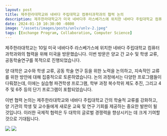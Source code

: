 ```yaml
---
layout: post
title: 제주한라대학교와 네바다 주립대학교 컴퓨터과학과의 협력 논의
description: 제주한라대학교가 미국 네바다주 라스베가스에 위치한 네바다 주립대학교 컴퓨터과학과와 교수 및 학생 교류, 공동연구 등을 위한 협력 논의를 위해 미국을 방문했습니다.
date: 2024-01-10 10:30:00 -0800
image: "/assets/images/posts/unlv/unlv-2.jpeg"
tags: [Exchange Program, Collaboration, Computer Science]
---
```


제주한라대학교는 10일 미국 네바다주 라스베가스에 위치한 네바다 주립대학교 컴퓨터과학과와의 협력을 위해 미국을 방문했습니다. 이번 방문은 양교 간 교수 및 학생 교류, 공동학술연구를 목적으로 진행되었습니다.

양 대학은 교수와 학생 교류, 공동 학술 연구 등을 위한 노력을 논의하고, 지속적인 교류를 위한 방안에 대해 집중적으로 토론하였습니다. 논의 과정에서는 다양한 프로그램들이 다뤄졌는데, 이에는 실습형 파견학생 프로그램, 학부 과정 복수학위 제도 추진, 그리고 4주 및 6주 등의 단기 프로그램이 포함되었습니다.

이번 협력 논의는 제주한라대학교와 네바다 주립대학교 간의 학술적 교류를 강화하고, 양 기관의 학생 및 교수들에게 새로운 교육 및 연구 기회를 제공하는 중요한 발판이 될 것입니다. 이러한 국제적 협력은 두 대학의 글로벌 경쟁력을 향상시키는 데 크게 기여할 것으로 기대됩니다.

<div class="gallery-box">
  <div class="gallery">
    <img src="/assets/images/posts/unlv/unlv-1.jpeg" loading="lazy">
    <img src="/assets/images/posts/unlv/unlv-3.jpeg" loading="lazy">
  </div>
</div>
